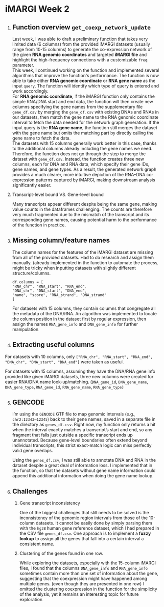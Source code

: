 # iMARGI Week 2 

1. ## Function overview `get_coexp_network_update`

   	Last week, I was able to draft a preliminary function that takes very limited data (6 columns) from the provided iMARGI datasets (usually range from 10-15 columns) to generate the co-expression network of the given **RNA genomic coordinates** and targeted **iMARGI file** and highlight the high-frequency connections with a customizable `freq` parameter.   
   	This week, I continued working on the function and implemented several algorithms that improve the function's performance. The function is now able to take either **RNA genomic coordinate** or **RNA gene name** as the input `query`. The function will identify which type of query is entered and work accordingly.   
   For **RNA genomic coordinate**, if the iMARGI function only contains the simple RNA/DNA start and end data, the function will then create new columns specifying the gene names from the supplementary file `gene_df.csv` by merging the `gene_df.csv` with existing DNAs and RNAs in our datasets, then match the gene name to the RNA genomic coordinate interval to fetch the data needed for the network graph generation. If the input query is the **RNA gene name**, the function still merges the dataset with the gene name but omits the matching part by directly calling the gene name to fetch the data.   
   The datasets with 15 columns generally work better in this case, thanks to the additional columns already including the gene names we need. Therefore, the function does not go through the step to merge the dataset with `gene_df.csv`. Instead, the function creates three new columns, each for DNA and RNA data, which specify their gene IDs, gene names, and gene types. As a result, the generated network graph provides a much clearer, more intuitive depiction of the RNA–DNA co-expression patterns captured by iMARGI, making downstream analysis significantly easier.  
 


2. Transcript-level bound VS. Gene-level bound 

   Many transcripts appear different despite being the same gene, making value counts in the dataframes challenging. The counts are therefore very much fragmented due to the mismatch of the transcript and its corresponding gene names, causing potential harm to the performance of the function in practice. 

3. ## Missing column/feature names 

   	The column names for the features of the iMARGI dataset are missing from all of the provided datasets. Had to do research and assign them manually. (already implemented in the function to automate the process, might be tricky when inputting datasets with slightly different structure/columns.   
   

   `df.columns = [`  
              `"RNA_chr", "RNA_start", "RNA_end",`  
              `"DNA_chr", "DNA_start", "DNA_end",`  
              `"name", "score", "RNA_strand", "DNA_strand"`  
          `]`  
     
   

   For datasets with 15 columns, they contain columns that congregate all the metadata of the DNA/RNA. An algorithm was implemented to locate the column position in the dataset first by regular expression, then assign the names `RNA_gene_info` and `DNA_gene_info` for further manipulation. 

   

4. ## Extracting useful columns 

For datasets with 10 columns, only `["RNA_chr", "RNA_start", "RNA_end", "DNA_chr", "DNA_start", "DNA_end"]` were taken as useful. 

For datasets with 15 columns, assuming they have the DNA/RNA gene info provided like given iMARGI datasets, three new columns were created for easier RNA/DNA name look-up/matching. (`DNA_gene_id`, `DNA_gene_name`, `DNA_gene_type,RNA_gene_id`, `RNA_gene_name`, `RNA_gene_type)` 

5. ## GENCODE 

   I’m using the `GENCODE` GTF file to map genomic intervals (e.g., `chr2:12343–12345`) back to their gene names, saved in a separate file in the directory as `genes_df.csv`. Right now, my function only returns a hit when the interval exactly matches a transcript’s start and end, so any fragment that falls just outside a specific transcript ends up unannotated. Because gene-level boundaries often extend beyond individual transcripts, this strict exact-match logic can miss perfectly valid gene overlaps.

   Using the `genes_df.csv`, I was still able to annotate DNA and RNA in the dataset despite a great deal of information loss. I implemented that in the function, so that the datasets without gene name information could append this additional information when doing the gene name lookup. 

   

6. ## Challenges 

   1. Gene transcript inconsistency 

      One of the biggest challenges that still needs to be solved is the inconsistency of the genomic region intervals from those of the 10-column datasets. It cannot be easily done by simply parsing them with the `hg38` human gene reference dataset, which I had prepared in the CSV file `genes_df.csv`. One approach is to implement a **fuzzy lookup** to assign all the genes that fall into a certain interval a consistent name.

      

      

   2. Clustering of the genes found in one row.   
        
      While exploring the datasets, especially with the 15-column iMARGI files, I found that the columns `DNA_gene_info` and `RNA_gene_info` sometimes contain more than one set of information about the gene, suggesting that the coexpression might have happened among multiple genes. (even though they are presented in one row) I omitted the clustering coexpression in the function for the simplicity of the analysis, yet it remains an interesting topic for future exploration. 